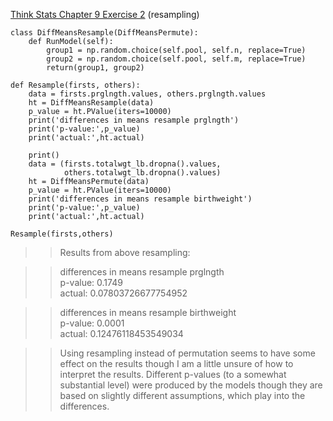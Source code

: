 [Think Stats Chapter 9 Exercise 2](http://greenteapress.com/thinkstats2/html/thinkstats2010.html#toc90) (resampling)

```
class DiffMeansResample(DiffMeansPermute):
    def RunModel(self):
        group1 = np.random.choice(self.pool, self.n, replace=True)
        group2 = np.random.choice(self.pool, self.m, replace=True)
        return(group1, group2)

def Resample(firsts, others):
    data = firsts.prglngth.values, others.prglngth.values
    ht = DiffMeansResample(data)
    p_value = ht.PValue(iters=10000)
    print('differences in means resample prglngth')
    print('p-value:',p_value)
    print('actual:',ht.actual)

    print()
    data = (firsts.totalwgt_lb.dropna().values,
            others.totalwgt_lb.dropna().values)
    ht = DiffMeansPermute(data)
    p_value = ht.PValue(iters=10000)
    print('differences in means resample birthweight')
    print('p-value:',p_value)
    print('actual:',ht.actual)

Resample(firsts,others)
```

>> Results from above resampling:  

>> differences in means resample prglngth  
p-value: 0.1749  
actual: 0.07803726677754952  

>> differences in means resample birthweight  
p-value: 0.0001  
actual: 0.12476118453549034  

>> Using resampling instead of permutation seems to have some effect on the results though I am a little unsure of how to interpret the results. Different p-values (to a somewhat substantial level) were produced by the models though they are based on slightly different assumptions, which play into the differences.
